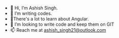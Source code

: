 - 👋 Hi, I’m Ashish Singh. 
- 👀 I’m writing codes.
- 🌱There's a lot to learn about Angular.
- 💞️ I’m looking to write code and keep them on GIT
- 📫 Reach me at ashish_singh21@outlook.com

<!---
haveashish/haveashish is a ✨ special ✨ repository because its `README.md` (this file) appears on your GitHub profile.
You can click the Preview link to take a look at your changes.
--->
